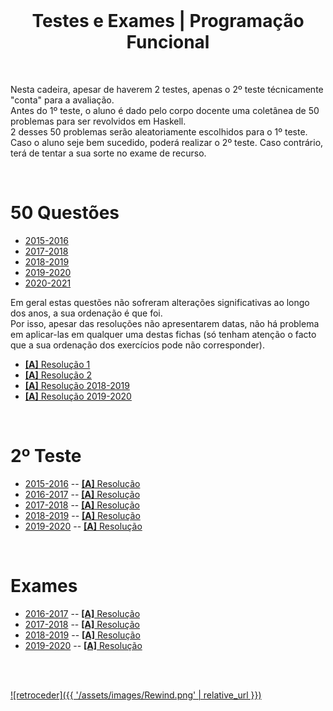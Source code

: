 <br>

<h1 align="center">Testes e Exames | Programação Funcional</h1>

<br>

Nesta cadeira, apesar de haverem 2 testes, apenas o 2º teste técnicamente "conta" para a avaliação.
<br> Antes do 1º teste, o aluno é dado pelo corpo docente uma coletânea de 50 problemas para ser revolvidos em Haskell.
<br> 2 desses 50 problemas serão aleatoriamente escolhidos para o 1º teste. Caso o aluno seje bem sucedido, poderá realizar o 2º teste. Caso contrário, terá de tentar a sua sorte no exame de recurso.

<br>

# 50 Questões
* [2015-2016](50Q/50_Questoes_2015-2016.pdf)
* [2017-2018](50Q/50_Questoes_2017-2018.pdf)
* [2018-2019](50Q/50_Questoes_2018-2019.pdf)
* [2019-2020](50Q/50_Questoes_2019-2020.pdf)
* [2020-2021](50Q/50_Questoes_2020-2021.pdf)

Em geral estas questões não sofreram alterações significativas ao longo dos anos, a sua ordenação é que foi.
<br> Por isso, apesar das resoluções não apresentarem datas, não há problema em aplicar-las em qualquer uma destas fichas (só tenham atenção o facto que a sua ordenação dos exercícios pode não corresponder).

* [**[A]** Resolução 1](50Q/A-50questoesRes1.md)
* [**[A]** Resolução 2](50Q/A-50questoesRes2.md)
* [**[A]** Resolução 2018-2019](50Q/I-50.md)
* [**[A]** Resolução 2019-2020](50Q/I-50Qfun.md)

<br>

# 2º Teste
* [2015-2016](2teste/Teste_2015-16_PF_MIEI.pdf) -- [**[A]** Resolução](2teste/Teste1516.md)
* [2016-2017](2teste/PF1617-Teste.pdf) -- [**[A]** Resolução](2teste/Teste1617.md)
* [2017-2018](2teste/PF1718-Teste.pdf) -- [**[A]** Resolução](2teste/Teste1718.md)
* [2018-2019](2teste/PF1819-Teste.pdf) -- [**[A]** Resolução](2teste/Teste1819.md)
* [2019-2020](2teste/PF_Teste_19_20.pdf) -- [**[A]** Resolução](2teste/Teste1920.md)

<br>

# Exames
* [2016-2017](exame/PF1617-Exame.pdf) -- [**[A]** Resolução](exame/Exame1617.md)
* [2017-2018](exame/PF1718-Exame.pdf) -- [**[A]** Resolução](exame/Exame1718.md)
* [2018-2019](exame/PF1819-Exame.pdf) -- [**[A]** Resolução](exame/Exame1819.md)
* [2019-2020](exame/Exame1920.jpg) -- [**[A]** Resolução](exame/Exame1920.md)

<br><br>

[![retroceder]({{ '/assets/images/Rewind.png' | relative_url }})](https://david81820.github.io/Recursos-LCC/PF)
